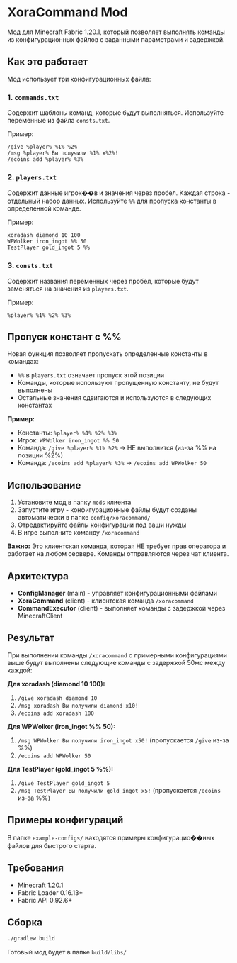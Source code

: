 # XoraCommand Mod

Мод для Minecraft Fabric 1.20.1, который позволяет выполнять команды из конфигурационных файлов с заданными параметрами и задержкой.

## Как это работает

Мод использует три конфигурационных файла:

### 1. `commands.txt`
Содержит шаблоны команд, которые будут выполняться. Используйте переменные из файла `consts.txt`.

Пример:
```
/give %player% %1% %2%
/msg %player% Вы получили %1% x%2%!
/ecoins add %player% %3%
```

### 2. `players.txt`
Содержит данные игрок��в и значения через пробел. Каждая строка - отдельный набор данных.
Используйте `%%` для пропуска константы в определенной команде.

Пример:
```
xoradash diamond 10 100
WPWolker iron_ingot %% 50
TestPlayer gold_ingot 5 %%
```

### 3. `consts.txt`
Содержит названия переменных через пробел, которые будут заменяться на значения из `players.txt`.

Пример:
```
%player% %1% %2% %3%
```

## Пропуск констант с %%

Новая функция позволяет пропускать определенные константы в командах:

- `%%` в `players.txt` означает пропуск этой позиции
- Команды, которые используют пропущенную константу, не будут выполнены
- Остальные значения сдвигаются и используются в следующих константах

**Пример:**
- Константы: `%player% %1% %2% %3%`
- Игрок: `WPWolker iron_ingot %% 50`
- Команда: `/give %player% %1% %2%` → НЕ выполнится (из-за %% на позиции %2%)
- Команда: `/ecoins add %player% %3%` → `/ecoins add WPWolker 50`

## Использование

1. Установите мод в папку `mods` клиента
2. Запустите игру - конфигурационные файлы будут созданы автоматически в папке `config/xoracommand/`
3. Отредактируйте файлы конфигурации под ваши нужды
4. В игре выполните команду `/xoracommand`

**Важно:** Это клиентская команда, которая НЕ требует прав оператора и работает на любом сервере. Команды отправляются через чат клиента.

## Архитектура

- **ConfigManager** (main) - управляет конфигурационными файлами
- **XoraCommand** (client) - клиентская команда `/xoracommand`
- **CommandExecutor** (client) - выполняет команды с задержкой через MinecraftClient

## Результат

При выполнении команды `/xoracommand` с примерными конфигурациями выше будут выполнены следующие команды с задержкой 50мс между каждой:

**Для xoradash (diamond 10 100):**
1. `/give xoradash diamond 10`
2. `/msg xoradash Вы получили diamond x10!`
3. `/ecoins add xoradash 100`

**Для WPWolker (iron_ingot %% 50):**
1. `/msg WPWolker Вы получили iron_ingot x50!` (пропускается `/give` из-за %%)
2. `/ecoins add WPWolker 50`

**Для TestPlayer (gold_ingot 5 %%):**
1. `/give TestPlayer gold_ingot 5`
2. `/msg TestPlayer Вы получили gold_ingot x5!` (пропускается `/ecoins` из-за %%)

## Примеры конфигураций

В папке `example-configs/` находятся примеры конфигурацио��ных файлов для быстрого старта.

## Требования

- Minecraft 1.20.1
- Fabric Loader 0.16.13+
- Fabric API 0.92.6+

## Сборка

```bash
./gradlew build
```

Готовый мод будет в папке `build/libs/`